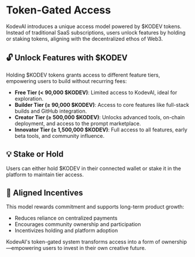 # Token-Gated Access

KodevAI introduces a unique access model powered by $KODEV tokens. Instead of traditional SaaS subscriptions, users unlock features by holding or staking tokens, aligning with the decentralized ethos of Web3.

## 🔓 Unlock Features with $KODEV

Holding $KODEV tokens grants access to different feature tiers, empowering users to build without recurring fees:

* **Free Tier (< 90,000 $KODEV)**: Limited access to KodevAI, ideal for exploration.
* **Builder Tier (≥ 90,000 $KODEV)**: Access to core features like full-stack builds and GitHub integration.
* **Creator Tier (≥ 500,000 $KODEV)**: Unlocks advanced tools, on-chain deployment, and access to the prompt marketplace.
* **Innovator Tier (≥ 1,500,000 $KODEV)**: Full access to all features, early beta tools, and community influence.

## 💡 Stake or Hold

Users can either hold $KODEV in their connected wallet or stake it in the platform to maintain tier access.

## 🎯 Aligned Incentives

This model rewards commitment and supports long-term product growth:

* Reduces reliance on centralized payments
* Encourages community ownership and participation
* Incentivizes holding and platform adoption

KodevAI's token-gated system transforms access into a form of ownership—empowering users to invest in their own creative future.
